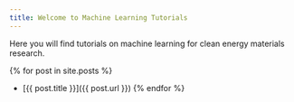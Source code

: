 ```yaml
---
title: Welcome to Machine Learning Tutorials
---
```


Here you will find tutorials on machine learning for clean energy materials research.

{% for post in site.posts %}
- [{{ post.title }}]({{ post.url }})
{% endfor %}
